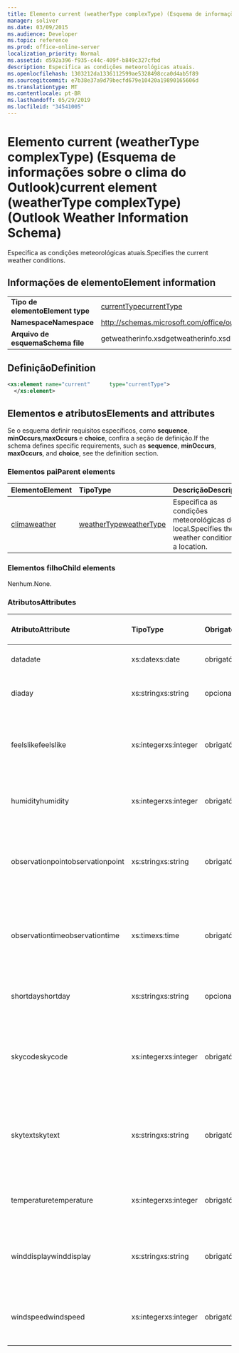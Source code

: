 ```yaml
---
title: Elemento current (weatherType complexType) (Esquema de informações sobre o clima do Outlook)
manager: soliver
ms.date: 03/09/2015
ms.audience: Developer
ms.topic: reference
ms.prod: office-online-server
localization_priority: Normal
ms.assetid: d592a396-f935-c44c-409f-b849c327cfbd
description: Especifica as condições meteorológicas atuais.
ms.openlocfilehash: 1303212da1336112599ae5328498cca0d4ab5f89
ms.sourcegitcommit: e7b38e37a9d79becfd679e10420a19890165606d
ms.translationtype: MT
ms.contentlocale: pt-BR
ms.lasthandoff: 05/29/2019
ms.locfileid: "34541005"
---
```

# <a name="current-element-weathertype-complextype-outlook-weather-information-schema"></a><span data-ttu-id="37f36-103">Elemento current (weatherType complexType) (Esquema de informações sobre o clima do Outlook)</span><span class="sxs-lookup"><span data-stu-id="37f36-103">current element (weatherType complexType) (Outlook Weather Information Schema)</span></span>

<span data-ttu-id="37f36-104">Especifica as condições meteorológicas atuais.</span><span class="sxs-lookup"><span data-stu-id="37f36-104">Specifies the current weather conditions.</span></span>
  
## <a name="element-information"></a><span data-ttu-id="37f36-105">Informações de elemento</span><span class="sxs-lookup"><span data-stu-id="37f36-105">Element information</span></span>

|||
|:-----|:-----|
|<span data-ttu-id="37f36-106">**Tipo de elemento**</span><span class="sxs-lookup"><span data-stu-id="37f36-106">**Element type**</span></span> <br/> |[<span data-ttu-id="37f36-107">currentType</span><span class="sxs-lookup"><span data-stu-id="37f36-107">currentType</span></span>](currenttype-complextype-outlook-weather-information-schema.md) <br/> |
|<span data-ttu-id="37f36-108">**Namespace**</span><span class="sxs-lookup"><span data-stu-id="37f36-108">**Namespace**</span></span> <br/> |http://schemas.microsoft.com/office/outlook/15/getweatherinfo.xsd  <br/> |
|<span data-ttu-id="37f36-109">**Arquivo de esquema**</span><span class="sxs-lookup"><span data-stu-id="37f36-109">**Schema file**</span></span> <br/> |<span data-ttu-id="37f36-110">getweatherinfo.xsd</span><span class="sxs-lookup"><span data-stu-id="37f36-110">getweatherinfo.xsd</span></span>  <br/> |
   
## <a name="definition"></a><span data-ttu-id="37f36-111">Definição</span><span class="sxs-lookup"><span data-stu-id="37f36-111">Definition</span></span>

```XML
<xs:element name="current"      type="currentType">
  </xs:element>  

```

## <a name="elements-and-attributes"></a><span data-ttu-id="37f36-112">Elementos e atributos</span><span class="sxs-lookup"><span data-stu-id="37f36-112">Elements and attributes</span></span>

<span data-ttu-id="37f36-113">Se o esquema definir requisitos específicos, como **sequence**, **minOccurs**,**maxOccurs** e **choice**, confira a seção de definição.</span><span class="sxs-lookup"><span data-stu-id="37f36-113">If the schema defines specific requirements, such as **sequence**, **minOccurs**, **maxOccurs**, and **choice**, see the definition section.</span></span> 
  
### <a name="parent-elements"></a><span data-ttu-id="37f36-114">Elementos pai</span><span class="sxs-lookup"><span data-stu-id="37f36-114">Parent elements</span></span>

|<span data-ttu-id="37f36-115">**Elemento**</span><span class="sxs-lookup"><span data-stu-id="37f36-115">**Element**</span></span>|<span data-ttu-id="37f36-116">**Tipo**</span><span class="sxs-lookup"><span data-stu-id="37f36-116">**Type**</span></span>|<span data-ttu-id="37f36-117">**Descrição**</span><span class="sxs-lookup"><span data-stu-id="37f36-117">**Description**</span></span>|
|:-----|:-----|:-----|
|[<span data-ttu-id="37f36-118">clima</span><span class="sxs-lookup"><span data-stu-id="37f36-118">weather</span></span>](weather-element-weatherdata-elementoutlook-weather-information-schema.md) <br/> |[<span data-ttu-id="37f36-119">weatherType</span><span class="sxs-lookup"><span data-stu-id="37f36-119">weatherType</span></span>](weathertype-complextype-outlook-weather-information-schema.md) <br/> |<span data-ttu-id="37f36-120">Especifica as condições meteorológicas de um local.</span><span class="sxs-lookup"><span data-stu-id="37f36-120">Specifies the weather conditions of a location.</span></span>  <br/> |
   
### <a name="child-elements"></a><span data-ttu-id="37f36-121">Elementos filho</span><span class="sxs-lookup"><span data-stu-id="37f36-121">Child elements</span></span>

<span data-ttu-id="37f36-122">Nenhum.</span><span class="sxs-lookup"><span data-stu-id="37f36-122">None.</span></span>
  
### <a name="attributes"></a><span data-ttu-id="37f36-123">Atributos</span><span class="sxs-lookup"><span data-stu-id="37f36-123">Attributes</span></span>

|<span data-ttu-id="37f36-124">**Atributo**</span><span class="sxs-lookup"><span data-stu-id="37f36-124">**Attribute**</span></span>|<span data-ttu-id="37f36-125">**Tipo**</span><span class="sxs-lookup"><span data-stu-id="37f36-125">**Type**</span></span>|<span data-ttu-id="37f36-126">**Obrigatório**</span><span class="sxs-lookup"><span data-stu-id="37f36-126">**Required**</span></span>|<span data-ttu-id="37f36-127">**Descrição**</span><span class="sxs-lookup"><span data-stu-id="37f36-127">**Description**</span></span>|<span data-ttu-id="37f36-128">**Valores possíveis**</span><span class="sxs-lookup"><span data-stu-id="37f36-128">**Possible values**</span></span>|
|:-----|:-----|:-----|:-----|:-----|
|<span data-ttu-id="37f36-129">data</span><span class="sxs-lookup"><span data-stu-id="37f36-129">date</span></span>  <br/> |<span data-ttu-id="37f36-130">xs:date</span><span class="sxs-lookup"><span data-stu-id="37f36-130">xs:date</span></span>  <br/> |<span data-ttu-id="37f36-131">obrigatório</span><span class="sxs-lookup"><span data-stu-id="37f36-131">required</span></span>  <br/> |<span data-ttu-id="37f36-132">Especifica a data de hoje.</span><span class="sxs-lookup"><span data-stu-id="37f36-132">Specifies today's date.</span></span>  <br/> |<span data-ttu-id="37f36-133">Um valor do tipo xs:date</span><span class="sxs-lookup"><span data-stu-id="37f36-133">A value of the type xs:date</span></span>  <br/> |
|<span data-ttu-id="37f36-134">dia</span><span class="sxs-lookup"><span data-stu-id="37f36-134">day</span></span>  <br/> |<span data-ttu-id="37f36-135">xs:string</span><span class="sxs-lookup"><span data-stu-id="37f36-135">xs:string</span></span>  <br/> |<span data-ttu-id="37f36-136">opcional</span><span class="sxs-lookup"><span data-stu-id="37f36-136">optional</span></span>  <br/> |<span data-ttu-id="37f36-137">Especifica um dia para a previsão.</span><span class="sxs-lookup"><span data-stu-id="37f36-137">Specifies a day for the forecast.</span></span>  <br/> |<span data-ttu-id="37f36-138">Um valor do tipo xs:string</span><span class="sxs-lookup"><span data-stu-id="37f36-138">A value of the type xs:string</span></span>  <br/> |
|<span data-ttu-id="37f36-139">feelslike</span><span class="sxs-lookup"><span data-stu-id="37f36-139">feelslike</span></span>  <br/> |<span data-ttu-id="37f36-140">xs:integer</span><span class="sxs-lookup"><span data-stu-id="37f36-140">xs:integer</span></span>  <br/> |<span data-ttu-id="37f36-141">obrigatório</span><span class="sxs-lookup"><span data-stu-id="37f36-141">required</span></span>  <br/> |<span data-ttu-id="37f36-142">Especifica a temperatura da sensação térmica.</span><span class="sxs-lookup"><span data-stu-id="37f36-142">Specifies the temperature of how the current weather feels like.</span></span>  <br/> |<span data-ttu-id="37f36-143">Um valor do tipo xs:integer</span><span class="sxs-lookup"><span data-stu-id="37f36-143">A value of the type xs:integer</span></span>  <br/> |
|<span data-ttu-id="37f36-144">humidity</span><span class="sxs-lookup"><span data-stu-id="37f36-144">humidity</span></span>  <br/> |<span data-ttu-id="37f36-145">xs:integer</span><span class="sxs-lookup"><span data-stu-id="37f36-145">xs:integer</span></span>  <br/> |<span data-ttu-id="37f36-146">obrigatório</span><span class="sxs-lookup"><span data-stu-id="37f36-146">required</span></span>  <br/> |<span data-ttu-id="37f36-147">Especifica o valor numérico de umidade atual.</span><span class="sxs-lookup"><span data-stu-id="37f36-147">Specifies the current numerical humidity value.</span></span>  <br/> |<span data-ttu-id="37f36-148">Um valor do tipo xs:integer</span><span class="sxs-lookup"><span data-stu-id="37f36-148">A value of the type xs:integer</span></span>  <br/> |
|<span data-ttu-id="37f36-149">observationpoint</span><span class="sxs-lookup"><span data-stu-id="37f36-149">observationpoint</span></span>  <br/> |<span data-ttu-id="37f36-150">xs:string</span><span class="sxs-lookup"><span data-stu-id="37f36-150">xs:string</span></span>  <br/> |<span data-ttu-id="37f36-151">obrigatório</span><span class="sxs-lookup"><span data-stu-id="37f36-151">required</span></span>  <br/> |<span data-ttu-id="37f36-152">Especifica de onde as informações meteorológicas atuais são observadas.</span><span class="sxs-lookup"><span data-stu-id="37f36-152">Specifies where the current weather information is observed from.</span></span>  <br/> |<span data-ttu-id="37f36-153">Um valor do tipo xs:string</span><span class="sxs-lookup"><span data-stu-id="37f36-153">A value of the type xs:string</span></span>  <br/> |
|<span data-ttu-id="37f36-154">observationtime</span><span class="sxs-lookup"><span data-stu-id="37f36-154">observationtime</span></span>  <br/> |<span data-ttu-id="37f36-155">xs:time</span><span class="sxs-lookup"><span data-stu-id="37f36-155">xs:time</span></span>  <br/> |<span data-ttu-id="37f36-156">obrigatório</span><span class="sxs-lookup"><span data-stu-id="37f36-156">required</span></span>  <br/> |<span data-ttu-id="37f36-157">Especifica quando as informações meteorológicas atuais são observadas.</span><span class="sxs-lookup"><span data-stu-id="37f36-157">Specifies when the current weather information is observed at.</span></span>  <br/> |<span data-ttu-id="37f36-158">Um valor do tipo xs:time</span><span class="sxs-lookup"><span data-stu-id="37f36-158">A value of the type xs:time</span></span>  <br/> |
|<span data-ttu-id="37f36-159">shortday</span><span class="sxs-lookup"><span data-stu-id="37f36-159">shortday</span></span>  <br/> |<span data-ttu-id="37f36-160">xs:string</span><span class="sxs-lookup"><span data-stu-id="37f36-160">xs:string</span></span>  <br/> |<span data-ttu-id="37f36-161">opcional</span><span class="sxs-lookup"><span data-stu-id="37f36-161">optional</span></span>  <br/> |<span data-ttu-id="37f36-162">Especifica um dia na forma abreviada.</span><span class="sxs-lookup"><span data-stu-id="37f36-162">Specifies a day in abbreviated form.</span></span>  <br/> |<span data-ttu-id="37f36-163">Um valor do tipo xs:string</span><span class="sxs-lookup"><span data-stu-id="37f36-163">A value of the type xs:string</span></span>  <br/> |
|<span data-ttu-id="37f36-164">skycode</span><span class="sxs-lookup"><span data-stu-id="37f36-164">skycode</span></span>  <br/> |<span data-ttu-id="37f36-165">xs:integer</span><span class="sxs-lookup"><span data-stu-id="37f36-165">xs:integer</span></span>  <br/> |<span data-ttu-id="37f36-166">obrigatório</span><span class="sxs-lookup"><span data-stu-id="37f36-166">required</span></span>  <br/> |<span data-ttu-id="37f36-167">Especifica um código em número inteiro das condições meteorológicas atuais.</span><span class="sxs-lookup"><span data-stu-id="37f36-167">Specifies an integer code for the current weather conditions.</span></span>  <br/> |<span data-ttu-id="37f36-168">Um valor do tipo xs:integer</span><span class="sxs-lookup"><span data-stu-id="37f36-168">A value of the type xs:integer</span></span>  <br/> |
|<span data-ttu-id="37f36-169">skytext</span><span class="sxs-lookup"><span data-stu-id="37f36-169">skytext</span></span>  <br/> |<span data-ttu-id="37f36-170">xs:string</span><span class="sxs-lookup"><span data-stu-id="37f36-170">xs:string</span></span>  <br/> |<span data-ttu-id="37f36-171">obrigatório</span><span class="sxs-lookup"><span data-stu-id="37f36-171">required</span></span>  <br/> |<span data-ttu-id="37f36-172">Especifica uma ou duas palavras que descrevem as condições meteorológicas atuais.</span><span class="sxs-lookup"><span data-stu-id="37f36-172">Specifies one to two words describing current weather conditions.</span></span>  <br/> |<span data-ttu-id="37f36-173">Um valor do tipo xs:string</span><span class="sxs-lookup"><span data-stu-id="37f36-173">A value of the type xs:string</span></span>  <br/> |
|<span data-ttu-id="37f36-174">temperature</span><span class="sxs-lookup"><span data-stu-id="37f36-174">temperature</span></span>  <br/> |<span data-ttu-id="37f36-175">xs:integer</span><span class="sxs-lookup"><span data-stu-id="37f36-175">xs:integer</span></span>  <br/> |<span data-ttu-id="37f36-176">obrigatório</span><span class="sxs-lookup"><span data-stu-id="37f36-176">required</span></span>  <br/> |<span data-ttu-id="37f36-177">Especifica a temperatura atual do local.</span><span class="sxs-lookup"><span data-stu-id="37f36-177">Specifies the current temperature of the location.</span></span>  <br/> |<span data-ttu-id="37f36-178">Um valor do tipo xs:integer</span><span class="sxs-lookup"><span data-stu-id="37f36-178">A value of the type xs:integer</span></span>  <br/> |
|<span data-ttu-id="37f36-179">winddisplay</span><span class="sxs-lookup"><span data-stu-id="37f36-179">winddisplay</span></span>  <br/> |<span data-ttu-id="37f36-180">xs:string</span><span class="sxs-lookup"><span data-stu-id="37f36-180">xs:string</span></span>  <br/> |<span data-ttu-id="37f36-181">obrigatório</span><span class="sxs-lookup"><span data-stu-id="37f36-181">required</span></span>  <br/> |<span data-ttu-id="37f36-182">Uma cadeia de caracteres que descreve as condições de vento atual.</span><span class="sxs-lookup"><span data-stu-id="37f36-182">A string that describes the current wind conditions.</span></span>  <br/> |<span data-ttu-id="37f36-183">Um valor do tipo xs:string</span><span class="sxs-lookup"><span data-stu-id="37f36-183">A value of the type xs:string</span></span>  <br/> |
|<span data-ttu-id="37f36-184">windspeed</span><span class="sxs-lookup"><span data-stu-id="37f36-184">windspeed</span></span>  <br/> |<span data-ttu-id="37f36-185">xs:integer</span><span class="sxs-lookup"><span data-stu-id="37f36-185">xs:integer</span></span>  <br/> |<span data-ttu-id="37f36-186">obrigatório</span><span class="sxs-lookup"><span data-stu-id="37f36-186">required</span></span>  <br/> |<span data-ttu-id="37f36-187">Especifica o valor numérico da velocidade do vento atual.</span><span class="sxs-lookup"><span data-stu-id="37f36-187">Specifies the current numerical wind speed value.</span></span>  <br/> |<span data-ttu-id="37f36-188">Um valor do tipo xs:integer</span><span class="sxs-lookup"><span data-stu-id="37f36-188">A value of the type xs:integer</span></span>  <br/> |
   

